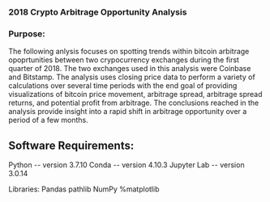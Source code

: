 ### 2018 Crypto Arbitrage Opportunity Analysis

### Purpose:
  The following anlysis focuses on spotting trends within bitcoin arbitrage opoprtunities between two crypocurrency exchanges during the first quarter of 2018. The two exchanges used in this analysis were Coinbase and Bitstamp. The analysis uses closing price data to perform a variety of calculations over several time periods with the end goal of providing visualizations of bitcoin price movement, arbitrage spread, arbitrage spread returns, and potential profit from arbitrage. The conclusions reached in the analysis provide insight into a rapid shift in arbitrage opportunity over a period of a few months.
  
  
## Software Requirements:
  Python -- version 3.7.10
  Conda -- version 4.10.3
  Jupyter Lab -- version 3.0.14
  
  
  Libraries:
  Pandas
  pathlib
  NumPy
  %matplotlib
